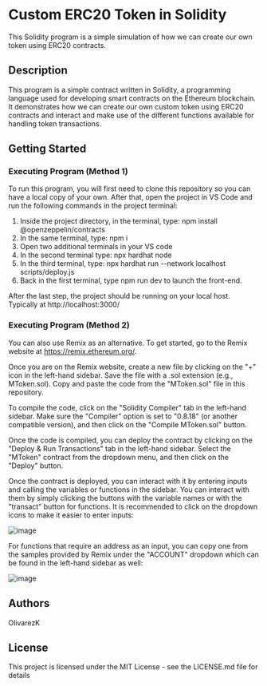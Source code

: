 # Custom ERC20 Token in Solidity

This Solidity program is a simple simulation of how we can create our own token using ERC20 contracts.

## Description

This program is a simple contract written in Solidity, a programming language used for developing smart contracts on the Ethereum blockchain. It demonstrates how we can create our own custom token using ERC20 contracts and interact and make use of the different functions available for handling token transactions.

## Getting Started

### Executing Program (Method 1)

To run this program, you will first need to clone this repository so you can have a local copy of your own. After that, open the project in VS Code and run the following commands in the project terminal:

1. Inside the project directory, in the terminal, type: npm install @openzeppelin/contracts
1. In the same terminal, type: npm i
2. Open two additional terminals in your VS code
3. In the second terminal type: npx hardhat node
4. In the third terminal, type: npx hardhat run --network localhost scripts/deploy.js
5. Back in the first terminal, type npm run dev to launch the front-end.

After the last step, the project should be running on your local host. Typically at http://localhost:3000/

### Executing Program (Method 2)

You can also use Remix as an alternative. To get started, go to the Remix website at https://remix.ethereum.org/.

Once you are on the Remix website, create a new file by clicking on the "+" icon in the left-hand sidebar. Save the file with a .sol extension (e.g., MToken.sol). Copy and paste the code from the "MToken.sol" file in this repository.

To compile the code, click on the "Solidity Compiler" tab in the left-hand sidebar. Make sure the "Compiler" option is set to "0.8.18" (or another compatible version), and then click on the "Compile MToken.sol" button.

Once the code is compiled, you can deploy the contract by clicking on the "Deploy & Run Transactions" tab in the left-hand sidebar. Select the "MToken" contract from the dropdown menu, and then click on the "Deploy" button.

Once the contract is deployed, you can interact with it by entering inputs and calling the variables or functions in the sidebar. You can interact with them by simply clicking the buttons with the variable names or with the "transact" button for functions. It is recommended to click on the dropdown icons to make it easier to enter inputs:

![image](https://github.com/OlivarezK/Custom-ERC20-Token/assets/72584770/e74f968e-a42b-4f40-9f2c-e48c14af9214)

For functions that require an address as an input, you can copy one from the samples provided by Remix under the "ACCOUNT" dropdown which can be found in the left-hand sidebar as well:

![image](https://user-images.githubusercontent.com/72584770/234553227-a18b8544-5e0b-48a5-af7a-0c81f2bbbcc4.png)

## Authors

OlivarezK

## License

This project is licensed under the MIT License - see the LICENSE.md file for details
